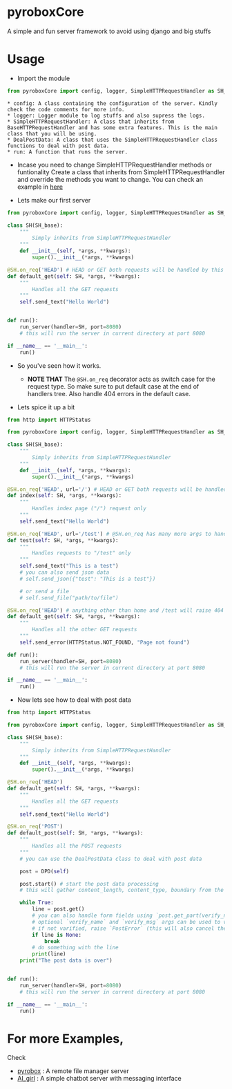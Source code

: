 # pyroboxCore
A simple and fun server framework to avoid using django and big stuffs

# Usage
* Import the module
```python
from pyroboxCore import config, logger, SimpleHTTPRequestHandler as SH_base, DealPostData as DPD, run as run_server
```
    * config: A class containing the configuration of the server. Kindly check the code comments for more info.
	* logger: Logger module to log stuffs and also supress the logs.
	* SimpleHTTPRequestHandler: A class that inherits from BaseHTTPRequestHandler and has some extra features. This is the main class that you will be using.
	* DealPostData: A class that uses the SimpleHTTPRequestHandler class functions to deal with post data.
	* run: A function that runs the server.

* Incase you need to change SimpleHTTPRequestHandler methods or funtionality Create a class that inherits from SimpleHTTPRequestHandler and override the methods you want to change. You can check an example in [here](https://github.com/RaSan147/pyrobox/blob/c18462f2674cfe8aac1b2e86ac1f79f3866c671d/dev_src/local_server_pyrobox.py#L145) 

* Lets make our first server
```python
from pyroboxCore import config, logger, SimpleHTTPRequestHandler as SH_base, run as run_server

class SH(SH_base):
	"""
		Simply inherits from SimpleHTTPRequestHandler
	"""
	def __init__(self, *args, **kwargs):
		super().__init__(*args, **kwargs)

@SH.on_req('HEAD') # HEAD or GET both requests will be handled by this function
def default_get(self: SH, *args, **kwargs):
	"""
		Handles all the GET requests
	"""
	self.send_text("Hello World")


def run():
	run_server(handler=SH, port=8080)
	# this will run the server in current directory at port 8080

if __name__ == '__main__':
	run()
```

* So you've seen how it works.
  * **NOTE THAT** The `@SH.on_req` decorator acts as switch case for the request type. So make sure to put default case at the end of handlers tree. Also handle 404 errors in the default case.

* Lets spice it up a bit
```python
from http import HTTPStatus

from pyroboxCore import config, logger, SimpleHTTPRequestHandler as SH_base, run as run_server

class SH(SH_base):
	"""
		Simply inherits from SimpleHTTPRequestHandler
	"""
	def __init__(self, *args, **kwargs):
		super().__init__(*args, **kwargs)

@SH.on_req('HEAD', url='/') # HEAD or GET both requests will be handled by this function
def index(self: SH, *args, **kwargs):
	"""
		Handles index page ("/") request only
	"""
	self.send_text("Hello World")

@SH.on_req('HEAD', url='/test') # @SH.on_req has many more args to handle request url and query string. Check the code comments for more info
def test(self: SH, *args, **kwargs):
	"""
		Handles requests to "/test" only
	"""
	self.send_text("This is a test")
	# you can also send json data
	# self.send_json({"test": "This is a test"})

	# or send a file
	# self.send_file("path/to/file")

@SH.on_req('HEAD') # anything other than home and /test will raise 404
def default_get(self: SH, *args, **kwargs):
	"""
		Handles all the other GET requests
	"""
	self.send_error(HTTPStatus.NOT_FOUND, "Page not found")

def run():
	run_server(handler=SH, port=8080)
	# this will run the server in current directory at port 8080

if __name__ == '__main__':
	run()
```

* Now lets see how to deal with post data
```python
from http import HTTPStatus

from pyroboxCore import config, logger, SimpleHTTPRequestHandler as SH_base, DealPostData as DPD, run as run_server

class SH(SH_base):
	"""
		Simply inherits from SimpleHTTPRequestHandler
	"""
	def __init__(self, *args, **kwargs):
		super().__init__(*args, **kwargs)

@SH.on_req('HEAD')
def default_get(self: SH, *args, **kwargs):
	"""
		Handles all the GET requests
	"""
	self.send_text("Hello World")

@SH.on_req('POST')
def default_post(self: SH, *args, **kwargs):
	"""
		Handles all the POST requests
	"""
	# you can use the DealPostData class to deal with post data

	post = DPD(self)

	post.start() # start the post data processing
	# this will gather content_length, content_type, boundary from the request headers and reach the end of the headers (and the 1st boundary at line 0)

	while True:
		line = post.get()
		# you can also handle form fields using `post.get_part(verify_name=None, varify_msg=None)`
		# optional `verify_name` and `verify_msg` args can be used to verify the name of the field and the message
		# if not varified, raise `PostError` (this will also cancel the post connection. So you can actually block requests before they even complete) 
		if line is None:
			break
		# do something with the line
		print(line)
	print("The post data is over")


def run():
	run_server(handler=SH, port=8080)
	# this will run the server in current directory at port 8080

if __name__ == '__main__':
	run()
```

# For more Examples,
Check 
* [pyrobox](https://github.com/RaSan147/pyrobox/tree/master/src) : A remote file manager server
* [AI_girl](https://github.com/RaSan147/VoiceAI-Asuna/blob/main/src/App_server.py) : A simple chatbot server with messaging interface